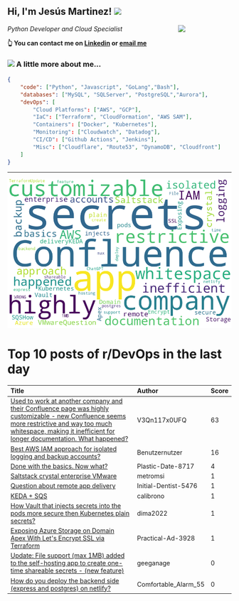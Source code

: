 <!--
**jmartinezl/jmartinezl** is a ✨ _special_ ✨ repository because its `README.md` (this file) appears on your GitHub profile.

Here are some ideas to get you started:

- 🔭 I’m currently working on ...
- 🌱 I’m currently learning ...
- 👯 I’m looking to collaborate on ...
- 🤔 I’m looking for help with ...
- 💬 Ask me about ...
- 📫 How to reach me: ...
- 😄 Pronouns: ...
- ⚡ Fun fact: ...
-->

<h2>Hi, I'm Jesús Martinez! <img src="https://media.giphy.com/media/WUlplcMpOCEmTGBtBW/giphy.gif" width="30"> </h2>
<img align='right' src="https://media.giphy.com/media/NytMLKyiaIh6VH9SPm/giphy.gif" width="120">
<p><em>Python Developer and Cloud Specialist
</em></p>

**👆 You can contact me on [Linkedin](https://www.linkedin.com/in/jes%C3%BAs-martinez-2b7b10104/) or [email me](mailto:jesus.mtz.lorenzo@gmail.com)**

### <img src="https://media.giphy.com/media/VgCDAzcKvsR6OM0uWg/giphy.gif" width="50"> A little more about me...  

```json
{
    "code": ["Python", "Javascript", "GoLang","Bash"],
    "databases": ["MySQL", "SQLServer", "PostgreSQL","Aurora"],
    "devOps": [
        "Cloud Platforms": ["AWS", "GCP"],
        "IaC": ["Terraform", "CloudFormation", "AWS SAM"],
        "Containers": ["Docker", "Kubernetes"],
        "Monitoring": ["Cloudwatch", "Datadog"],
        "CI/CD": ["Github Actions", "Jenkins"],
        "Misc": ["Cloudflare", "Route53", "DynamoDB", "Cloudfront"]
    ]
}
```
---

![Wordcloud](./cloud.png)

# Top 10 posts of r/DevOps in the last day

| Title | Author | Score |
|:---|:---|:---|
| [Used to work at another company and their Confluence page was highly customizable - new Confluence seems more restrictive and way too much whitespace, making it inefficient for longer documentation. What happened?](https://www.reddit.com/r/devops/comments/11a01b0/used_to_work_at_another_company_and_their/) | V3Qn117x0UFQ | 63 |
| [Best AWS IAM approach for isolated logging and backup accounts?](https://www.reddit.com/r/devops/comments/11ac6so/best_aws_iam_approach_for_isolated_logging_and/) | Benutzernutzer | 16 |
| [Done with the basics. Now what?](https://www.reddit.com/r/devops/comments/11amxhd/done_with_the_basics_now_what/) | Plastic-Date-8717 | 4 |
| [Saltstack crystal enterprise VMware](https://www.reddit.com/r/devops/comments/11aa4e7/saltstack_crystal_enterprise_vmware/) | metromsi | 1 |
| [Question about remote app delivery](https://www.reddit.com/r/devops/comments/11ambtw/question_about_remote_app_delivery/) | Initial-Dentist-5476 | 1 |
| [KEDA + SQS](https://www.reddit.com/r/devops/comments/11a8z00/keda_sqs/) | calibrono | 1 |
| [How Vault that injects secrets into the pods more secure then Kubernetes plain secrets?](https://www.reddit.com/r/devops/comments/11a01c0/how_vault_that_injects_secrets_into_the_pods_more/) | dima2022 | 1 |
| [Exposing Azure Storage on Domain Apex With Let's Encrypt SSL via Terraform](https://www.reddit.com/r/devops/comments/11a990v/exposing_azure_storage_on_domain_apex_with_lets/) | Practical-Ad-3928 | 1 |
| [Update: File support (max 1MB) added to the self-hosting app to create one-time shareable secrets - (new feature)](https://www.reddit.com/r/devops/comments/11a3zfy/update_file_support_max_1mb_added_to_the/) | geeganage | 0 |
| [How do you deploy the backend side (express and postgres) on netlify?](https://www.reddit.com/r/devops/comments/11a4gaj/how_do_you_deploy_the_backend_side_express_and/) | Comfortable_Alarm_55 | 0 |
